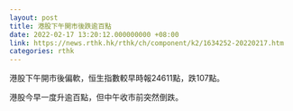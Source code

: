 ```yaml
---
layout: post
title: 港股下午開市後跌逾百點
date: 2022-02-17 13:20:12.000000000 +08:00
link: https://news.rthk.hk/rthk/ch/component/k2/1634252-20220217.htm
categories: rthk
---
```


港股下午開市後偏軟，恒生指數較早時報24611點，跌107點。

港股今早一度升逾百點，但中午收市前突然倒跌。
